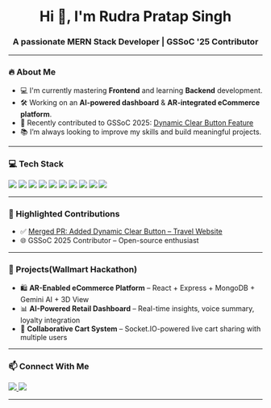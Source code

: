 <h1 align="center">Hi 👋, I'm Rudra Pratap Singh</h1>
<h3 align="center">A passionate MERN Stack Developer | GSSoC '25 Contributor</h3>

---

### 🔥 About Me

- 💻 I'm currently mastering **Frontend** and learning **Backend** development.
- 🛠️ Working on an **AI-powered dashboard** & **AR-integrated eCommerce platform**.
- 🎯 Recently contributed to GSSoC 2025: [Dynamic Clear Button Feature](https://github.com/Adarsh-Chaubey03/TravelGrid/pull/153)
- 📚 I’m always looking to improve my skills and build meaningful projects.

---

### 💻 Tech Stack

<p align="left">
  <img src="https://img.shields.io/badge/HTML5-E34F26?style=for-the-badge&logo=html5&logoColor=white" />
  <img src="https://img.shields.io/badge/CSS3-1572B6?style=for-the-badge&logo=css3&logoColor=white" />
  <img src="https://img.shields.io/badge/TailwindCSS-06B6D4?style=for-the-badge&logo=tailwindcss&logoColor=white" />
  <img src="https://img.shields.io/badge/TanStack_Query-FF4154?style=for-the-badge&logo=react-query&logoColor=white" />
  <img src="https://img.shields.io/badge/Node.js-339933?style=for-the-badge&logo=node.js&logoColor=white" />
  <img src="https://img.shields.io/badge/Express.js-000000?style=for-the-badge&logo=express&logoColor=white" />
  <img src="https://img.shields.io/badge/MongoDB-47A248?style=for-the-badge&logo=mongodb&logoColor=white" />
  <img src="https://img.shields.io/badge/React-20232A?style=for-the-badge&logo=react&logoColor=61DAFB" />
  <img src="https://img.shields.io/badge/Git-F05032?style=for-the-badge&logo=git&logoColor=white" />
  <img src="https://img.shields.io/badge/GitHub-181717?style=for-the-badge&logo=github&logoColor=white" />
</p>

---

### 🚀 Highlighted Contributions

- ✅ [Merged PR: Added Dynamic Clear Button – Travel Website](https://github.com/Adarsh-Chaubey03/TravelGrid/pull/153)
- 🌐 GSSoC 2025 Contributor – Open-source enthusiast

---

### 🧠 Projects(Wallmart Hackathon)

- 🛍️ **AR-Enabled eCommerce Platform** – React + Express + MongoDB + Gemini AI + 3D View
- 📊 **AI-Powered Retail Dashboard** – Real-time insights, voice summary, loyalty integration
- 🤝 **Collaborative Cart System** – Socket.IO-powered live cart sharing with multiple users

---

### 📫 Connect With Me

<p align="left">
  <a href="https://github.com/Rudra-Pratap-Singh1331" target="_blank">
    <img src="https://img.shields.io/badge/GitHub-181717?style=for-the-badge&logo=github&logoColor=white" />
  </a>
  <a href="https://linkedin.com/in/rudrapsingh121" target="_blank">
    <img src="https://img.shields.io/badge/LinkedIn-0A66C2?style=for-the-badge&logo=linkedin&logoColor=white" />
  </a>
</p>

---

